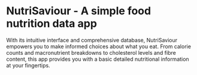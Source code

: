 # NutriSaviour - A simple food nutrition data app

With its intuitive interface and comprehensive database, NutriSaviour empowers you to make informed choices about what you eat. From calorie counts and macronutrient breakdowns to cholesterol levels and fibre content, this app provides you with a basic detailed nutritional information at your fingertips.
